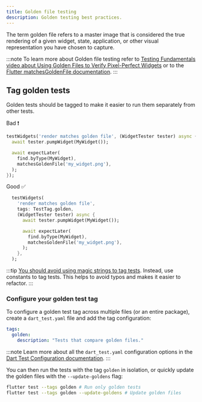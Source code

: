 ```yaml
---
title: Golden file testing
description: Golden testing best practices.
---
```


The term golden file refers to a master image that is considered the true rendering of a given widget, state, application, or other visual representation you have chosen to capture.

:::note
To learn more about Golden file testing refer to [Testing Fundamentals video about Using Golden Files to Verify Pixel-Perfect Widgets](https://www.youtube.com/watch?v=_G6GuxJF44Q&list=PLprI2satkVdFwpxo_bjFkCxXz5RluG8FY&index=22) or to the [Flutter matchesGoldenFile documentation](https://api.flutter.dev/flutter/flutter_test/matchesGoldenFile.html).
:::

## Tag golden tests

Golden tests should be tagged to make it easier to run them separately from other tests.

Bad ❗️

```dart
testWidgets('render matches golden file', (WidgetTester tester) async {
  await tester.pumpWidget(MyWidget());

  await expectLater(
    find.byType(MyWidget),
    matchesGoldenFile('my_widget.png'),
  );
});
```

Good ✅

```dart
  testWidgets(
    'render matches golden file',
    tags: TestTag.golden,
    (WidgetTester tester) async {
      await tester.pumpWidget(MyWidget());

      await expectLater(
        find.byType(MyWidget),
        matchesGoldenFile('my_widget.png'),
      );
    },
  );
```

:::tip
[You should avoid using magic strings to tag tests](../testing/#avoid-using-magic-strings-to-tag-test). Instead, use constants to tag tests. This helps to avoid typos and makes it easier to refactor.
:::

### Configure your golden test tag

To configure a golden test tag across multiple files (or an entire package), create a `dart_test.yaml` file and add the tag configuration:

```yaml
tags:
  golden:
    description: "Tests that compare golden files."
```

:::note
Learn more about all the `dart_test.yaml` configuration options in the [Dart Test Configuration documentation](https://github.com/dart-lang/test/blob/master/pkgs/test/doc/configuration.md).
:::

You can then run the tests with the tag `golden` in isolation, or quickly update
the golden files with the `--update-goldens` flag:

```bash
flutter test --tags golden # Run only golden tests
flutter test --tags golden --update-goldens # Update golden files
```

